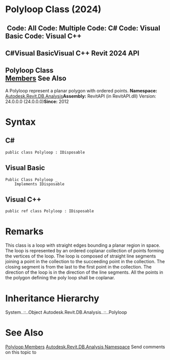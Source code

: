 # Polyloop Class (2024)

﻿
 Code: All Code: Multiple Code: C# Code: Visual Basic Code: Visual C++   
---  
C#Visual BasicVisual C++
Revit 2024 API  
---  
Polyloop Class  
[Members](935ffdb1-27f0-fa89-fec9-a115f42bda2a.md "Polyloop Members") See Also  
---  
A Polyloop represent a planar polygon with ordered points. 
**Namespace:** [Autodesk.Revit.DB.Analysis](958e2e12-587d-f188-5d7b-f13d7dbfdf48.md "Autodesk.Revit.DB.Analysis Namespace")**Assembly:** RevitAPI (in RevitAPI.dll) Version: 24.0.0.0 (24.0.0.0)**Since:** 2012 
# Syntax
C#  
---  
```text
public class Polyloop : IDisposable
```
  
Visual Basic  
---  
```text
Public Class Polyloop _
	Implements IDisposable
```
  
Visual C++  
---  
```text
public ref class Polyloop : IDisposable
```
  
# Remarks
This class is a loop with straight edges bounding a planar region in space. The loop is represented by an ordered coplanar collection of points forming the vertices of the loop. The loop is composed of straight line segments joining a point in the collection to the succeeding point in the collection. The closing segment is from the last to the first point in the collection. The direction of the loop is in the direction of the line segments. All the points in the polygon defining the poly loop shall be coplanar. 
# Inheritance Hierarchy
System..::..Object Autodesk.Revit.DB.Analysis..::..Polyloop
# See Also
[Polyloop Members](935ffdb1-27f0-fa89-fec9-a115f42bda2a.md "Polyloop Members")
[Autodesk.Revit.DB.Analysis Namespace](958e2e12-587d-f188-5d7b-f13d7dbfdf48.md "Autodesk.Revit.DB.Analysis Namespace")
Send comments on this topic to 